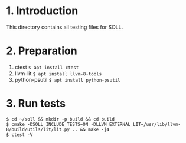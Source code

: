 [//]: # (SPDX-License-Identifier: Apache-2.0 WITH LLVM-exception)

# 1. Introduction
This directory contains all testing files for SOLL.

# 2. Preparation

1. ctest
`$ apt install ctest`
2. llvm-lit
`$ apt install llvm-8-tools`
2. python-psutil
`$ apt install python-psutil`

# 3. Run tests
```
$ cd ~/soll && mkdir -p build && cd build
$ cmake -DSOLL_INCLUDE_TESTS=ON -DLLVM_EXTERNAL_LIT=/usr/lib/llvm-8/build/utils/lit/lit.py .. && make -j4
$ ctest -V
```
